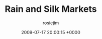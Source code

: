 ---
blog: travel
date: 2009-07-17 20:00:15 +0000
title: "Rain and Silk Markets"
author: rosiejim
permalink: /china/beijing/china-2009/three-nations/rain-and-silk-markets/
---